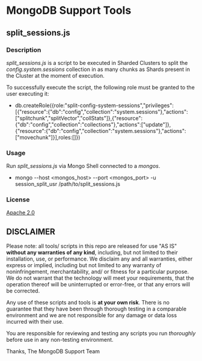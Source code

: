 MongoDB Support Tools
=====================

split_sessions.js
-----------------

### Description

_split_sessions.js_ is a script to be executed in Sharded Clusters to split the _config.system.sessions_ collection in as many chunks as Shards present in the Cluster at the moment of execution.

To successfully execute the script, the following role must be granted to the user executing it:
 - db.createRole({role:"split-config-system-sessions","privileges":[{"resource":{"db":"config","collection":"system.sessions"},"actions":["splitchunk","splitVector","collStats"]},{"resource":{"db":"config","collection":"collections"},"actions":["update"]},{"resource":{"db":"config","collection":"system.sessions"},"actions":["movechunk"]}],roles:[]})

### Usage

Run _split_sessions.js_ via Mongo Shell connected to a _mongos_.
 - mongo --host <mongos_host> --port <mongos_port> -u session_split_usr /path/to/split_sessions.js 
 

### License

[Apache 2.0](http://www.apache.org/licenses/LICENSE-2.0)


DISCLAIMER
----------
Please note: all tools/ scripts in this repo are released for use "AS IS" **without any warranties of any kind**,
including, but not limited to their installation, use, or performance.  We disclaim any and all warranties, either 
express or implied, including but not limited to any warranty of noninfringement, merchantability, and/ or fitness 
for a particular purpose.  We do not warrant that the technology will meet your requirements, that the operation 
thereof will be uninterrupted or error-free, or that any errors will be corrected.

Any use of these scripts and tools is **at your own risk**.  There is no guarantee that they have been through 
thorough testing in a comparable environment and we are not responsible for any damage or data loss incurred with 
their use.

You are responsible for reviewing and testing any scripts you run *thoroughly* before use in any non-testing 
environment.

Thanks,
The MongoDB Support Team
